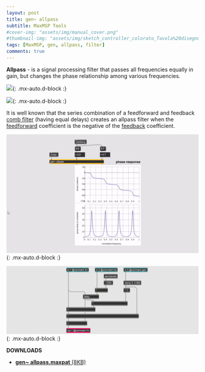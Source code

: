 ```yaml
---
layout: post
title: gen~ allpass
subtitle: MaxMSP Tools
#cover-img: "assets/img/manual_cover.png"
#thumbnail-img: "assets/img/sketch_controller_colorato_Tavola%20disegno%201.png"
tags: [MaxMSP, gen, allpass, filter]
comments: true
---
```


**Allpass** - is a signal processing filter that passes all frequencies equally in gain, but changes the phase relationship among various frequencies.

![](https://velitch.github.io/velitch/assets/img/diagrams/allpass.png){: .mx-auto.d-block :}

![](https://velitch.github.io/velitch/assets/img/diagrams/formula_allpass.png){: .mx-auto.d-block :}

It is well known that the series combination of a feedforward and feedback [comb filter](https://velitch.github.io/velitch/2021-10-19-tool_gen_combfilter/) (having equal delays) creates an allpass filter when the [feedforward](https://velitch.github.io/velitch/2021-10-19-tool_gen_fir/) coefficient is the negative of the [feedback](https://velitch.github.io/velitch/2021-10-19-tool_gen_iir/) coefficient.

![](https://github.com/Velitch/velitch/blob/main/assets/img/img_maxmsp/gen~%20allpass.gif?raw=true){: .mx-auto.d-block :}

![](https://github.com/Velitch/velitch/blob/main/assets/img/img_maxmsp/dsp~%20allpas.png?raw=true){: .mx-auto.d-block :}

**DOWNLOADS**

- <a href="https://velitch.github.io/velitch/assets/maxmsp_tools/reverb/allpass.zip">**gen~ allpass.maxpat** (8KB)<a/>
